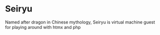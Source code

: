 # Seiryu

Named after dragon in Chinese mythology, Seiryu is virtual machine guest for playing around with htmx and php
